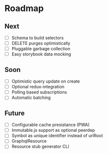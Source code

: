 # Roadmap

## Next

- [ ] Schema to build selectors
- [ ] DELETE purges optimistically
- [ ] Pluggable garbage collection
- [ ] Easy storybook data mocking

## Soon

- [ ] Optimistic query update on create
- [ ] Optional redux-integration
- [ ] Polling based subscriptions
- [ ] Automatic batching

## Future

- [ ] Configurable cache presistance (PWA)
- [ ] Immutable.js support as optional peerdep
- [ ] Symbol as unique identifier instead of urlRoot
- [ ] GraphqlResource
- [ ] Resource stub generator CLI
